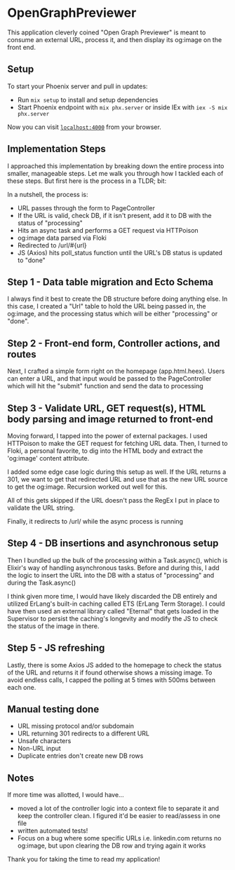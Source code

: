 # OpenGraphPreviewer
This application cleverly coined "Open Graph Previewer" is meant to consume an external URL, process it, and then
display its og:image on the front end.

## Setup
To start your Phoenix server and pull in updates:

  * Run `mix setup` to install and setup dependencies
  * Start Phoenix endpoint with `mix phx.server` or inside IEx with `iex -S mix phx.server`

Now you can visit [`localhost:4000`](http://localhost:4000) from your browser.

## Implementation Steps
I approached this implementation by breaking down the entire process into smaller, manageable steps. 
Let me walk you through how I tackled each of these steps. But first here is the process in a TLDR; bit:

In a nutshell, the process is:
- URL passes through the form to PageController
- If the URL is valid, check DB, if it isn't present, add it to DB with the status of "processing"
- Hits an async task and performs a GET request via HTTPoison
- og:image data parsed via Floki
- Redirected to /url/#{url}
- JS (Axios) hits poll_status function until the URL's DB status is updated to "done"

## Step 1 - Data table migration and Ecto Schema
I always find it best to create the DB structure before doing anything else. In this case, I created a "Url"
table to hold the URL being passed in, the og:image, and the processing status which will be either "processing" or "done".

## Step 2 - Front-end form, Controller actions, and routes
Next, I crafted a simple form right on the homepage (app.html.heex). Users can enter a URL, and that input would be passed to the PageController which will hit the "submit" function and send the data to processing

## Step 3 - Validate URL, GET request(s), HTML body parsing and image returned to front-end
Moving forward, I tapped into the power of external packages. I used HTTPoison to make the GET request for fetching URL data. 
Then, I turned to Floki, a personal favorite, to dig into the HTML body and extract the 'og:image' content attribute.

I added some edge case logic during this setup as well. If the URL returns a 301, we want to get that redirected URL and use that
as the new URL source to get the og:image. Recursion worked out well for this.

All of this gets skipped if the URL doesn't pass the RegEx I put in place to validate the URL string.

Finally, it redirects to /url/ while the async process is running

## Step 4 - DB insertions and asynchronous setup
Then I bundled up the bulk of the processing within a Task.async(), which is Elixir's way of handling asynchronous tasks. 
Before and during this, I add the logic to insert the URL into the DB with a status of "processing" and during the Task.async()

I think given more time, I would have likely discarded the DB entirely and utilized ErLang's built-in caching called ETS (ErLang Term Storage). 
I could have then used an external library called "Eternal" that gets loaded in the Supervisor to persist the caching's longevity and modify the JS 
to check the status of the image in there.

## Step 5 - JS refreshing
Lastly, there is some Axios JS added to the homepage to check the status of the URL and returns it if found otherwise
shows a missing image. To avoid endless calls, I capped the polling at 5 times with 500ms between each one.

## Manual testing done
- URL missing protocol and/or subdomain
- URL returning 301 redirects to a different URL
- Unsafe characters
- Non-URL input
- Duplicate entries don't create new DB rows

## Notes
If more time was allotted, I would have...

- moved a lot of the controller logic into a context file to separate it and keep the controller clean.
  I figured it'd be easier to read/assess in one file
- written automated tests!
- Focus on a bug where some specific URLs i.e. linkedin.com returns no og:image,
  but upon clearing the DB row and trying again it works

Thank you for taking the time to read my application!